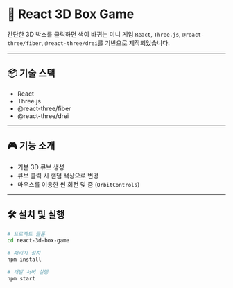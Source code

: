 # 🧊 React 3D Box Game

간단한 3D 박스를 클릭하면 색이 바뀌는 미니 게임
`React`, `Three.js`, `@react-three/fiber`, `@react-three/drei`를 기반으로 제작되었습니다.

---

## 📦 기술 스택

- React
- Three.js
- @react-three/fiber
- @react-three/drei

---

## 🎮 기능 소개

- 기본 3D 큐브 생성
- 큐브 클릭 시 랜덤 색상으로 변경
- 마우스를 이용한 씬 회전 및 줌 (`OrbitControls`)

---

## 🛠️ 설치 및 실행

```bash
# 프로젝트 클론
cd react-3d-box-game

# 패키지 설치
npm install

# 개발 서버 실행
npm start
```
